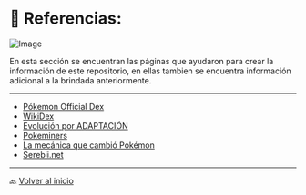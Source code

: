 # 🤝 Referencias:

![Image](https://github.com/user-attachments/assets/aed48701-60b8-4d93-bbb7-509d505445ec)

En esta sección se encuentran las páginas que ayudaron para crear la información de este repositorio, en ellas tambien se encuentra información adicional a la brindada anteriormente.

---

- [Pókemon Official Dex](https://www.pokemon.com/el/pokedex)
- [WikiDex](https://www.wikidex.net/wiki/WikiDex)
- [Evolución por ADAPTACIÓN](https://www.ugr.es/~jmgreyes/adaptacion.html)
- [Pokeminers](https://pokeminers.com/graphics/)
- [La mecánica que cambió Pokémon](https://www.youtube.com/watch?v=6IdyqfSFtS0&t=626s)
- [Serebii.net](https://www.serebii.net/)

---

🔙 [Volver al inicio](https://mvillegasuc.github.io/Proyecto_CS/VENCES/)
